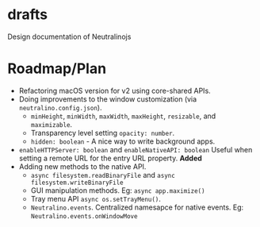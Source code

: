 # drafts
Design documentation of Neutralinojs

# Roadmap/Plan

- Refactoring macOS version for v2 using core-shared APIs.
- Doing improvements to the window customization (via `neutralino.config.json`).
  * `minHeight`, `minWidth`, `maxWidth`, `maxHeight`, `resizable`, and `maximizable`.
  * Transparency level setting `opacity: number`.
  * `hidden: boolean` - A nice way to write background apps.
- `enableHTTPServer: boolean` and `enableNativeAPI: boolean` Useful when setting a remote URL for the entry URL property. **Added**
- Adding new methods to the native API.
  * `async filesystem.readBinaryFile` and `async filesystem.writeBinaryFile`
  * GUI manipulation methods. Eg: `async app.maximize()`
  * Tray menu API `async os.setTrayMenu()`. 
  * `Neutralino.events`. Centralized namesapce for native events. Eg: `Neutralino.events.onWindowMove`

